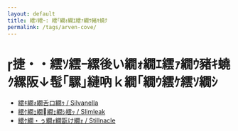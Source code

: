 ```yaml
---
layout: default
title: 繧ｿ繧ｰ: 繧｢繝ｫ繝ｴ繧ｧ繝ｳ豬ｷ蟯ｸ
permalink: /tags/arven-cove/
---
```

# 捷・・繧ｿ繧ｰ縲後い繝ｫ繝ｴ繧ｧ繝ｳ豬ｷ蟯ｸ縲阪↓髢｢騾｣縺吶ｋ繝｢繝ｳ繧ｹ繧ｿ繝ｼ

- [繧ｷ繝ｫ繝舌ロ繝ｩ / Silvanella](/monsterdex/monster/Silvanella.html)
- [繧ｹ繝ｪ繝繝ｪ繝ｼ繧ｯ / Slimleak](/monsterdex/monster/Slimleak.html)
- [繧ｹ繝・ぅ繝ｫ繝翫け繝ｫ / Stillnacle](/monsterdex/monster/Stillnacle.html)